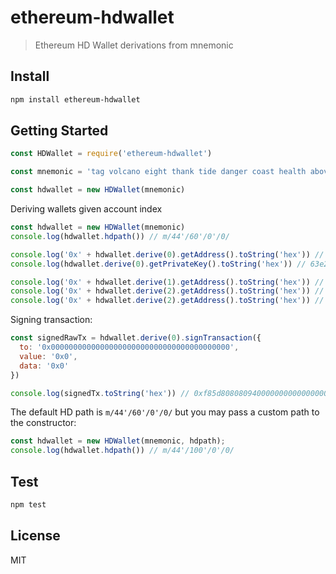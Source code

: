 # ethereum-hdwallet

> Ethereum HD Wallet derivations from mnemonic

## Install

```bash
npm install ethereum-hdwallet
```

## Getting Started

```js
const HDWallet = require('ethereum-hdwallet')

const mnemonic = 'tag volcano eight thank tide danger coast health above argue embrace heavy'

const hdwallet = new HDWallet(mnemonic)
```

Deriving wallets given account index

```js
const hdwallet = new HDWallet(mnemonic)
console.log(hdwallet.hdpath()) // m/44'/60'/0'/0/

console.log('0x' + hdwallet.derive(0).getAddress().toString('hex')) // 0xc49926c4124cee1cba0ea94ea31a6c12318df947
console.log(hdwallet.derive(0).getPrivateKey().toString('hex')) // 63e21d10fd50155dbba0e7d3f7431a400b84b4c2ac1ee38872f82448fe3ecfb9

console.log('0x' + hdwallet.derive(1).getAddress().toString('hex')) // 0x8230645ac28a4edd1b0b53e7cd8019744e9dd559
console.log('0x' + hdwallet.derive(2).getAddress().toString('hex')) // 0x65c150b7ef3b1adbb9cb2b8041c892b15edde05a
console.log('0x' + hdwallet.derive(2).getAddress().toString('hex')) // 0x1aebbe69459b80d4975259378577bc01d2924cf4
```

Signing transaction:

```js
const signedRawTx = hdwallet.derive(0).signTransaction({
  to: '0x0000000000000000000000000000000000000000',
  value: '0x0',
  data: '0x0'
})

console.log(signedTx.toString('hex')) // 0xf85d80808094000000000000000000000000000000000000000080001ca0de4b34f17bf51d0b783082090c10d133dcc867c7e981c07cda5ddd1e3211f44ca02125dff6879141708899838356bc42df8815220069ce10507ae4ea980791dac4
```

The default HD path is `m/44'/60'/0'/0/` but you may pass a custom path to the constructor:

```js
const hdwallet = new HDWallet(mnemonic, hdpath);
console.log(hdwallet.hdpath()) // m/44'/100'/0'/0/
```

## Test

```bash
npm test
```

## License

MIT
